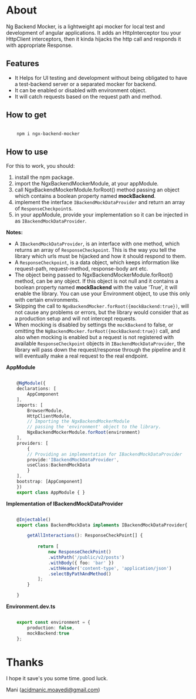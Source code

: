
About
=================

Ng Backend Mocker, is a lightweight api mocker for local test and development of angular applications. 
It adds an HttpInterceptor tou your HttpClient interceptors, then it kinda hijacks the http call and responds it with appropriate Response.


Features
-------------

 * It Helps for UI testing and development without being obligated to have a test-backend server or a separated mocker for backend.
 * It can be enabled or disabled with environment object.
 * It will catch requests based on the request path and method.
 

How to get
--------------


```bash

    npm i ngx-backend-mocker

```



How to use
-------------


For this to work, you should:

1. install the npm package.
2. import the NgxBackendMockerModule, at your appModule.
3. call NgxBackendMockerModule.forRoot() method passing an object which contains a boolean property named __mockBackend__.
4. implement the interface ```IBackendMockDataProvider``` and return an array of ```ResponseCheckpoint```s.
5. in your appModule, provide your implementation so it can be injected in as ```IBackendMockDataProvider```. 


__Notes:__



 * A ```IBackendMockDataProvider```, is an interface with one method, which returns an array of 
    ```ResponseCheckpoint```. This is the way you tell the library which urls must be hijacked and how it should respond to them.
 * A ```ResponseCheckpoint```, is a data object, which keeps information like request-path, request-method, response-body ant etc.
 * The object being passed to NgxBackendMockerModule.forRoot() method, can be any object. If this object is not null and it contains a boolean property named __mockBackend__ with the value 'True', it will enable the library. You can use your Environment object, to use this only with certain environments. 
 * Skipping the call to ```NgxBackendMocker.forRoot({mockBackend:true})```, will not cause any problems or errors, but the library would consider that as a production setup and will not intercept requests. 
 * When mocking is disabled by settings the ```mockBackend``` to false, or omitting the ```NgBackendMocker.forRoot({mockBackend:true})``` call, and also when mocking is enabled but a request 
 is not registered with available ```ResponseCheckpoint``` objects in ```IBackendMockDataProvider```, the library will pass down the request/response through the pipeline and it will eventually make a real request to the real endpoint.

__AppModule__


```typescript

    @NgModule({
    declarations: [
        AppComponent
    ],
    imports: [
        BrowserModule,
        HttpClientModule,
        // Importing the NgxBackendMockerModule
        // passing the 'environment' object to the library.
        NgxBackendMockerModule.forRoot(environment)
    ],
    providers: [
        {
        // Providing an implementation for IBackendMockDataProvider
        provide:'IBackendMockDataProvider',
        useClass:BackendMockData
        }
    ],
    bootstrap: [AppComponent]
    })
    export class AppModule { }

```

__Implementation of IBackendMockDataProvider__



```typescript

    @Injectable()
    export class BackendMockData implements IBackendMockDataProvider{

        getAllInteractions(): ResponseCheckPoint[] {
            
            return [
                new ResponseCheckPoint()
                .withPath('/public/v2/posts')
                .withBody({ foo: 'bar' })
                .withHeader('content-type', 'application/json')
                .selectByPathAndMethod()
            ];
        }

    }

```

__Environment.dev.ts__



```typescript

    export const environment = {
        production: false,
        mockBackend:true
    };

```


Thanks
========

I hope it save's you some time. good luck.



Mani
(acidmanic.moayedi@gmail.com)
